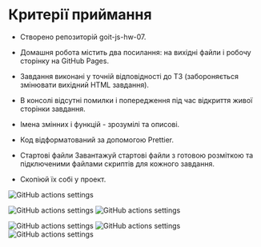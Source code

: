 # Критерії приймання

- Створено репозиторій goit-js-hw-07.

- Домашня робота містить два посилання: на вихідні файли і робочу сторінку на
GitHub Pages.

- Завдання виконані у точній відповідності до ТЗ (забороняється змінювати
вихідний HTML завдання).

- В консолі відсутні помилки і попередження під час відкриття живої сторінки
завдання.

- Імена змінних і функцій - зрозумілі та описові.

- Код відформатований за допомогою Prettier.

- Стартові файли Завантажуй стартові файли з готовою розміткою та підключеними
файлами скриптів для кожного завдання.

- Скопіюй їх собі у проект.

![GitHub actions settings](./assets/text-1.png)

![GitHub actions settings](./assets/text-2.png)
![GitHub actions settings](./assets/text-3.png)

![GitHub actions settings](./assets/text-4.png)
![GitHub actions settings](./assets/text-5.png)
![GitHub actions settings](./assets/text-6.png)